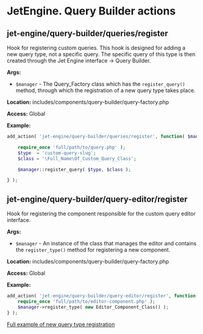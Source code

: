 # JetEngine. Query Builder actions

## jet-engine/query-builder/queries/register

Hook for registering custom queries. This hook is designed for adding a new query type, not a specific query. The specific query of this type is then created through the Jet Engine interface -> Query Builder.

**Args:**
- `$manager` - The Query_Factory class which has the `register_query()` method, through which the registration of a new query type takes place.

**Location:**
includes/components/query-builder/query-factory.php

**Access:**
Global

**Example:**

```php
add_action( 'jet-engine/query-builder/queries/register', function( $manager ) {

	require_once 'full/path/to/query.php' );
	$type  = 'custom-query-slug';
	$class = '\Full_Name\Of_Custom_Query_Class';

	$manager::register_query( $type, $class );

} );
```

## jet-engine/query-builder/query-editor/register

Hook for registering the component responsible for the custom query editor interface.

**Args:**
- `$manager` - An instance of the class that manages the editor and contains the `register_type()` method for registering a new component.

**Location:**
includes/components/query-builder/query-factory.php

**Access:**
Global

**Example:**

```php
add_action( 'jet-engine/query-builder/query-editor/register', function( $manager ) {
	require_once 'full/path/to/editor-component.php' );
	$manager->register_type( new Editor_Component_Class() );
} );
```

<a href="/01-jet-engine/02-common-use-cases/02-custom-query-for-query-editor/">Full example of new query type registration</a>